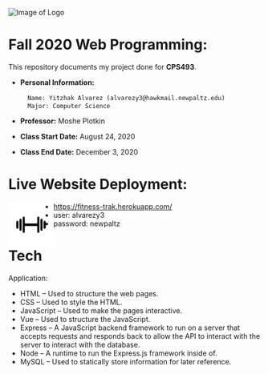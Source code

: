 ![Image of Logo](https://www.newpaltz.edu/media/identity/logos/newpaltzlogo.jpg)

# Fall 2020 Web Programming:

This repository documents my project done for **CPS493**.

- **Personal Information:**

        Name: Yitzhak Alvarez (alvarezy3@hawkmail.newpaltz.edu)
        Major: Computer Science

- **Professor:** Moshe Plotkin
- **Class Start Date:** August 24, 2020
- **Class End Date:** December 3, 2020

# Live Website Deployment:

<a href="https://fitness-trak.herokuapp.com/"><img align="left" width="90" height="90" src="./client/src/assets/weight.jpg"></a>

- https://fitness-trak.herokuapp.com/
- user: alvarezy3
- password: newpaltz

# Tech

Application:

- HTML – Used to structure the web pages.
- CSS – Used to style the HTML.
- JavaScript – Used to make the pages interactive.
- Vue – Used to structure the JavaScript.
- Express – A JavaScript backend framework to run on a server that accepts requests and responds back to allow the API to interact with the server to interact with the database.
- Node – A runtime to run the Express.js framework inside of.
- MySQL – Used to statically store information for later reference.
